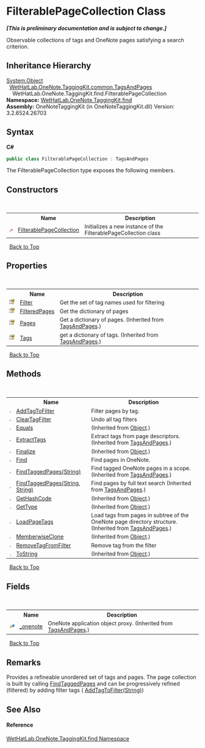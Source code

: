 # FilterablePageCollection Class
 _**\[This is preliminary documentation and is subject to change.\]**_

Observable collections of tags and OneNote pages satisfying a search criterion.


## Inheritance Hierarchy
<a href="http://msdn2.microsoft.com/en-us/library/e5kfa45b" target="_blank">System.Object</a><br />&nbsp;&nbsp;<a href="55690233-0343-b962-e73d-0385d0bc7865">WetHatLab.OneNote.TaggingKit.common.TagsAndPages</a><br />&nbsp;&nbsp;&nbsp;&nbsp;WetHatLab.OneNote.TaggingKit.find.FilterablePageCollection<br />
**Namespace:**&nbsp;<a href="0e3a8efd-07d2-1709-b1cd-709153222081">WetHatLab.OneNote.TaggingKit.find</a><br />**Assembly:**&nbsp;OneNoteTaggingKit (in OneNoteTaggingKit.dll) Version: 3.2.6524.26703

## Syntax

**C#**<br />
``` C#
public class FilterablePageCollection : TagsAndPages
```

The FilterablePageCollection type exposes the following members.


## Constructors
&nbsp;<table><tr><th></th><th>Name</th><th>Description</th></tr><tr><td>![Protected method](media/protmethod.gif "Protected method")</td><td><a href="c1afb2b2-361b-24b4-9caa-37547a64a1ee">FilterablePageCollection</a></td><td>
Initializes a new instance of the FilterablePageCollection class</td></tr></table>&nbsp;
<a href="#filterablepagecollection-class">Back to Top</a>

## Properties
&nbsp;<table><tr><th></th><th>Name</th><th>Description</th></tr><tr><td>![Protected property](media/protproperty.gif "Protected property")</td><td><a href="e61ffd07-bb83-c967-6535-86060507782a">Filter</a></td><td>
Get the set of tag names used for filtering</td></tr><tr><td>![Protected property](media/protproperty.gif "Protected property")</td><td><a href="70f7dd1a-110a-5faa-9bee-952ed4b6e796">FilteredPages</a></td><td>
Get the dictionary of pages</td></tr><tr><td>![Protected property](media/protproperty.gif "Protected property")</td><td><a href="a19ad079-12a2-f9d0-626e-ba9de4d11f62">Pages</a></td><td>
Get a dictionary of pages.
 (Inherited from <a href="55690233-0343-b962-e73d-0385d0bc7865">TagsAndPages</a>.)</td></tr><tr><td>![Protected property](media/protproperty.gif "Protected property")</td><td><a href="0314d54a-9714-e4f0-51e2-d798cced1a63">Tags</a></td><td>
get a dictionary of tags.
 (Inherited from <a href="55690233-0343-b962-e73d-0385d0bc7865">TagsAndPages</a>.)</td></tr></table>&nbsp;
<a href="#filterablepagecollection-class">Back to Top</a>

## Methods
&nbsp;<table><tr><th></th><th>Name</th><th>Description</th></tr><tr><td>![Protected method](media/protmethod.gif "Protected method")</td><td><a href="3b34a532-d5b5-f764-82df-859ed7c0a8e6">AddTagToFilter</a></td><td>
Filter pages by tag.</td></tr><tr><td>![Protected method](media/protmethod.gif "Protected method")</td><td><a href="d95324fc-d132-02ec-7720-512e3e2b7e53">ClearTagFilter</a></td><td>
Undo all tag filters</td></tr><tr><td>![Public method](media/pubmethod.gif "Public method")</td><td><a href="http://msdn2.microsoft.com/en-us/library/bsc2ak47" target="_blank">Equals</a></td><td> (Inherited from <a href="http://msdn2.microsoft.com/en-us/library/e5kfa45b" target="_blank">Object</a>.)</td></tr><tr><td>![Protected method](media/protmethod.gif "Protected method")</td><td><a href="b102ec25-2df2-70e4-396e-e2f2db35c94a">ExtractTags</a></td><td>
Extract tags from page descriptors.
 (Inherited from <a href="55690233-0343-b962-e73d-0385d0bc7865">TagsAndPages</a>.)</td></tr><tr><td>![Protected method](media/protmethod.gif "Protected method")</td><td><a href="http://msdn2.microsoft.com/en-us/library/4k87zsw7" target="_blank">Finalize</a></td><td> (Inherited from <a href="http://msdn2.microsoft.com/en-us/library/e5kfa45b" target="_blank">Object</a>.)</td></tr><tr><td>![Protected method](media/protmethod.gif "Protected method")</td><td><a href="91829e26-9049-da71-f015-4808118e0e5a">Find</a></td><td>
Find pages in OneNote.</td></tr><tr><td>![Protected method](media/protmethod.gif "Protected method")</td><td><a href="237240c6-6264-fca9-cb48-30717d16232f">FindTaggedPages(String)</a></td><td>
Find tagged OneNote pages in a scope.
 (Inherited from <a href="55690233-0343-b962-e73d-0385d0bc7865">TagsAndPages</a>.)</td></tr><tr><td>![Protected method](media/protmethod.gif "Protected method")</td><td><a href="aa4818db-9b9d-c820-8334-c96a71c2a2b4">FindTaggedPages(String, String)</a></td><td>
Find pages by full text search
 (Inherited from <a href="55690233-0343-b962-e73d-0385d0bc7865">TagsAndPages</a>.)</td></tr><tr><td>![Public method](media/pubmethod.gif "Public method")</td><td><a href="http://msdn2.microsoft.com/en-us/library/zdee4b3y" target="_blank">GetHashCode</a></td><td> (Inherited from <a href="http://msdn2.microsoft.com/en-us/library/e5kfa45b" target="_blank">Object</a>.)</td></tr><tr><td>![Public method](media/pubmethod.gif "Public method")</td><td><a href="http://msdn2.microsoft.com/en-us/library/dfwy45w9" target="_blank">GetType</a></td><td> (Inherited from <a href="http://msdn2.microsoft.com/en-us/library/e5kfa45b" target="_blank">Object</a>.)</td></tr><tr><td>![Protected method](media/protmethod.gif "Protected method")</td><td><a href="b802a68e-5fa3-3ede-b373-27ff320361e6">LoadPageTags</a></td><td>
Load tags from pages in subtree of the OneNote page directory structure.
 (Inherited from <a href="55690233-0343-b962-e73d-0385d0bc7865">TagsAndPages</a>.)</td></tr><tr><td>![Protected method](media/protmethod.gif "Protected method")</td><td><a href="http://msdn2.microsoft.com/en-us/library/57ctke0a" target="_blank">MemberwiseClone</a></td><td> (Inherited from <a href="http://msdn2.microsoft.com/en-us/library/e5kfa45b" target="_blank">Object</a>.)</td></tr><tr><td>![Protected method](media/protmethod.gif "Protected method")</td><td><a href="1393e08e-2090-6570-7a9d-c26637fd8e63">RemoveTagFromFilter</a></td><td>
Remove tag from the filter</td></tr><tr><td>![Public method](media/pubmethod.gif "Public method")</td><td><a href="http://msdn2.microsoft.com/en-us/library/7bxwbwt2" target="_blank">ToString</a></td><td> (Inherited from <a href="http://msdn2.microsoft.com/en-us/library/e5kfa45b" target="_blank">Object</a>.)</td></tr></table>&nbsp;
<a href="#filterablepagecollection-class">Back to Top</a>

## Fields
&nbsp;<table><tr><th></th><th>Name</th><th>Description</th></tr><tr><td>![Protected field](media/protfield.gif "Protected field")</td><td><a href="63990626-402a-7adb-3959-803ff7a5a9a7">_onenote</a></td><td>
OneNote application object proxy.
 (Inherited from <a href="55690233-0343-b962-e73d-0385d0bc7865">TagsAndPages</a>.)</td></tr></table>&nbsp;
<a href="#filterablepagecollection-class">Back to Top</a>

## Remarks
Provides a refineable unordered set of tags and pages. The page collection is built by calling <a href="60d7bed7-f819-9c82-f130-1c71241d23f8">FindTaggedPages</a> and can be progressively refined (filtered) by adding filter tags ( <a href="3b34a532-d5b5-f764-82df-859ed7c0a8e6">AddTagToFilter(String)</a>)

## See Also


#### Reference
<a href="0e3a8efd-07d2-1709-b1cd-709153222081">WetHatLab.OneNote.TaggingKit.find Namespace</a><br />